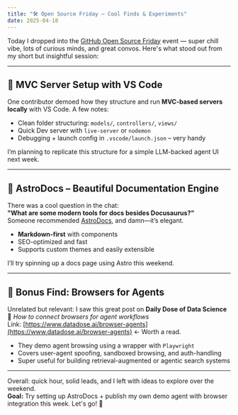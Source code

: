```yaml
---
title: "🛠️ Open Source Friday – Cool Finds & Experiments"
date: 2025-04-18
---
```


Today I dropped into the [GitHub Open Source Friday](https://opensourcefriday.com/) event — super chill vibe, lots of curious minds, and great convos. Here's what stood out from my short but insightful session:

---

## 🚀 MVC Server Setup with VS Code

One contributor demoed how they structure and run **MVC-based servers locally** with VS Code. A few notes:

- Clean folder structuring: `models/`, `controllers/`, `views/`
- Quick Dev server with `live-server` or `nodemon`
- Debugging + launch config in `.vscode/launch.json` – very handy

I’m planning to replicate this structure for a simple LLM-backed agent UI next week.

---

## 📘 AstroDocs – Beautiful Documentation Engine

There was a cool question in the chat:  
**"What are some modern tools for docs besides Docusaurus?"**  
Someone recommended [AstroDocs](https://docs.astro.build/), and damn—it’s elegant.

- **Markdown-first** with components
- SEO-optimized and fast
- Supports custom themes and easily extensible

I’ll try spinning up a docs page using Astro this weekend.

---

## 🧠 Bonus Find: Browsers for Agents

Unrelated but relevant: I saw this great post on **Daily Dose of Data Science**  
🧵 *How to connect browsers for agent workflows*  
Link: [https://www.datadose.ai/browser-agents](https://www.datadose.ai/browser-agents) ← Worth a read.

- They demo agent browsing using a wrapper with `Playwright`
- Covers user-agent spoofing, sandboxed browsing, and auth-handling
- Super useful for building retrieval-augmented or agentic search systems

---

Overall: quick hour, solid leads, and I left with ideas to explore over the weekend.  
**Goal:** Try setting up AstroDocs + publish my own demo agent with browser integration this week. Let's go! 🚀
